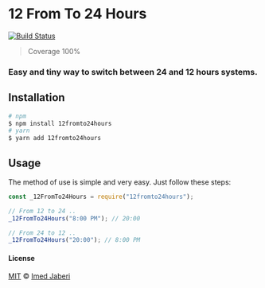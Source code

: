 # 12 From To 24 Hours

[![Build Status](https://travis-ci.org/3imed-jaberi/12-from-to-24-hours.svg?branch=master)](https://travis-ci.org/3imed-jaberi/12-from-to-24-hours)

> Coverage 100%

### Easy and tiny way to switch between 24 and 12 hours systems.

## Installation

```bash
# npm
$ npm install 12fromto24hours
# yarn
$ yarn add 12fromto24hours
```

## Usage

The method of use is simple and very easy. Just follow these steps:

```javascript
const _12FromTo24Hours = require("12fromto24hours");

// From 12 to 24 ..
_12FromTo24Hours("8:00 PM"); // 20:00

// From 24 to 12 ..
_12FromTo24Hours("20:00"); // 8:00 PM
```

#### License

[MIT](LICENSE) &copy; [Imed Jaberi](https://github.com/3imed-jaberi)
